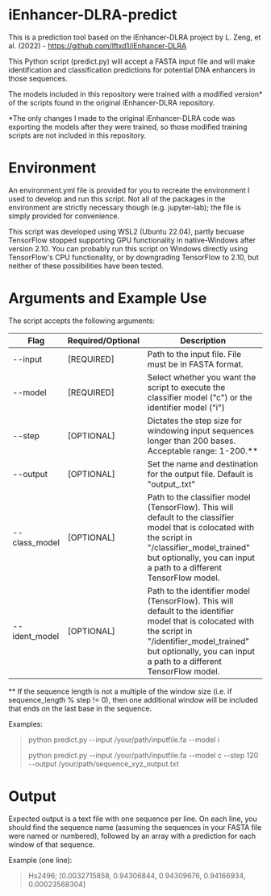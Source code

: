 # iEnhancer-DLRA-predict
This is a prediction tool based on the iEnhancer-DLRA project by L. Zeng, et al. (2022) - https://github.com/lftxd1/iEnhancer-DLRA

This Python script (predict.py) will accept a FASTA input file and will make identification and classification predictions for potential DNA enhancers in those sequences.

The models included in this repository were trained with a modified version* of the scripts found in the original iEnhancer-DLRA repository. 

*The only changes I made to the original iEnhancer-DLRA code was exporting the models after they were trained, so those modified training scripts are not included in this repository.

# Environment
An environment.yml file is provided for you to recreate the environment I used to develop and run this script. Not all of the packages in the environment are strictly necessary though (e.g. jupyter-lab); the file is simply provided for convenience.

This script was developed using WSL2 (Ubuntu 22.04), partly becuase TensorFlow stopped supporting GPU functionality in native-Windows after version 2.10. You can probably run this script on Windows directly using TensorFlow's CPU functionality, or by downgrading TensorFlow to 2.10, but neither of these possibilities have been tested. 

# Arguments and Example Use
The script accepts the following arguments:

| Flag           | Required/Optional| Description                                                                                                           |
|----------------|------------------|------------------------------------------------------------------------------------------------------------------------|
| --input        |   [REQUIRED]     | Path to the input file. File must be in FASTA format.                                                                  |
| --model        |   [REQUIRED]     | Select whether you want the script to execute the classifier model ("c") or the identifier model ("i")                 |
| --step         |   [OPTIONAL]     | Dictates the step size for windowing input sequences longer than 200 bases. Acceptable range: 1-200.**                 |
| --output       |   [OPTIONAL]     | Set the name and destination for the output file. Default is "output_<date-time>.txt"                                  |
| --class_model  |   [OPTIONAL]     | Path to the classifier model (TensorFlow). This will default to the classifier model that is colocated with the script in "/classifier_model_trained" but optionally, you can input a path to a different TensorFlow model.|
| --ident_model  |   [OPTIONAL]     | Path to the identifier model (TensorFlow). This will default to the identifier model that is colocated with the script in "/identifier_model_trained" but optionally, you can input a path to a different TensorFlow model.|

** If the sequence length is not a multiple of the window size (i.e. if sequence_length % step != 0), then one additional window will be included that ends on the last base in the sequence.

Examples:
>python predict.py --input /your/path/inputfile.fa --model i
>
>python predict.py --input /your/path/inputfile.fa --model c --step 120 --output /your/path/sequence_xyz_output.txt

# Output
Expected output is a text file with one sequence per line. On each line, you should find the sequence name (assuming the sequences in your FASTA file were named or numbered), followed by an array with a prediction for each window of that sequence.

Example (one line):
>Hs2496; [0.0032715858, 0.94306844, 0.94309676, 0.94166934, 0.00023568304]
